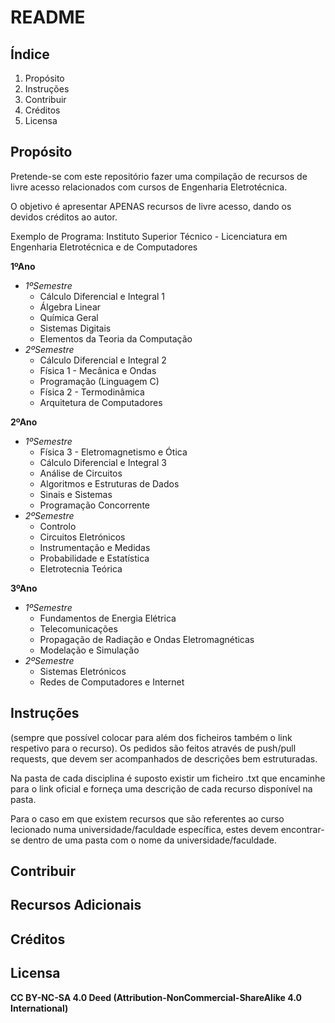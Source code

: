 # README

  ## Índice
  
  1. Propósito
  2. Instruções
  3. Contribuir
  4. Créditos
  5. Licensa

  ## Propósito
  
  Pretende-se com este repositório fazer uma compilação de recursos de livre acesso relacionados com cursos de Engenharia Eletrotécnica. 
  
  O objetivo é apresentar APENAS recursos de livre acesso, dando os devidos créditos ao autor.

  Exemplo de Programa: Instituto Superior Técnico - Licenciatura em Engenharia Eletrotécnica e de Computadores

  **1ºAno**
  - *1ºSemestre*
    - Cálculo Diferencial e Integral 1
    - Álgebra Linear
    - Química Geral
    - Sistemas Digitais
    - Elementos da Teoria da Computação
  - *2ºSemestre*
    - Cálculo Diferencial e Integral 2
    - Física 1 - Mecânica e Ondas
    - Programação (Linguagem C)
    - Física 2 - Termodinâmica
    - Arquitetura de Computadores   

  **2ºAno**
  - *1ºSemestre*
    - Física 3 - Eletromagnetismo e Ótica
    - Cálculo Diferencial e Integral 3
    - Análise de Circuitos
    - Algoritmos e Estruturas de Dados
    - Sinais e Sistemas
    - Programação Concorrente   
  - *2ºSemestre*
    - Controlo
    - Circuitos Eletrónicos
    - Instrumentação e Medidas
    - Probabilidade e Estatística
    - Eletrotecnia Teórica    
 
  **3ºAno**
  - *1ºSemestre*
    - Fundamentos de Energia Elétrica
    - Telecomunicações
    - Propagação de Radiação e Ondas Eletromagnéticas
    - Modelação e Simulação 
  - *2ºSemestre*
    - Sistemas Eletrónicos
    - Redes de Computadores e Internet

  ## Instruções
(sempre que possível colocar para além dos ficheiros também o link respetivo para o recurso). Os pedidos são feitos através de push/pull requests, que devem ser acompanhados de descrições bem estruturadas.

Na pasta de cada disciplina é suposto existir um ficheiro .txt que encaminhe para o link oficial e forneça uma descrição de cada recurso disponível na pasta.

Para o caso em que existem recursos que são referentes ao curso lecionado numa universidade/faculdade específica, estes devem encontrar-se dentro de uma pasta com o nome da universidade/faculdade.

  ## Contribuir

  ## Recursos Adicionais

  ## Créditos

  ## Licensa
  **CC BY-NC-SA 4.0 Deed (Attribution-NonCommercial-ShareAlike 4.0 International)**
